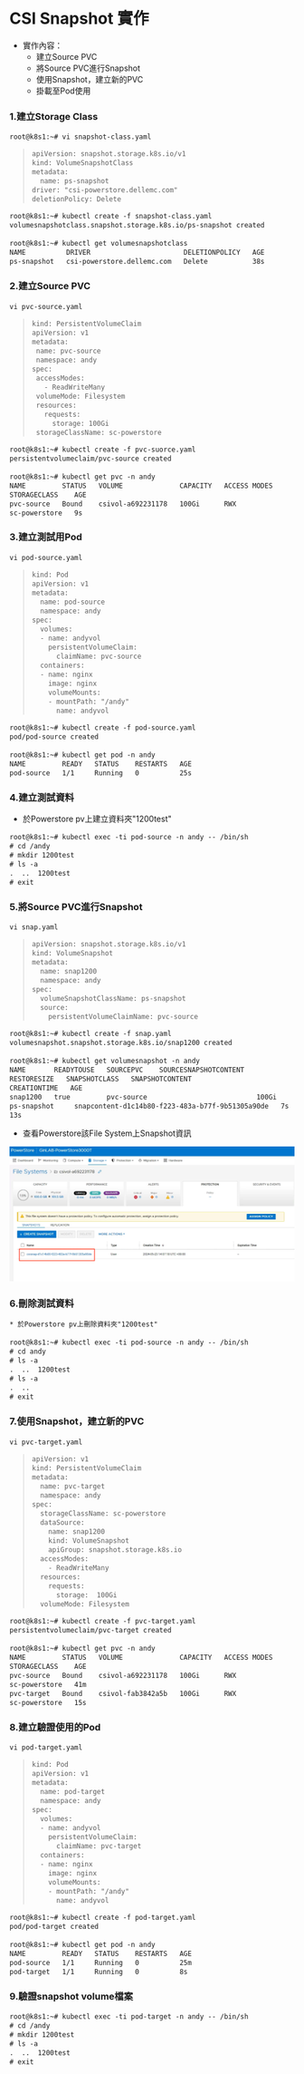 # CSI Snapshot 實作

* 實作內容：
  * 建立Source PVC
  * 將Source PVC進行Snapshot
  * 使用Snapshot，建立新的PVC
  * 掛載至Pod使用

### 1.建立Storage Class
```
root@k8s1:~# vi snapshot-class.yaml
```

> ```
> apiVersion: snapshot.storage.k8s.io/v1
> kind: VolumeSnapshotClass
> metadata:
>   name: ps-snapshot
> driver: "csi-powerstore.dellemc.com" 
> deletionPolicy: Delete
> ```

```
root@k8s1:~# kubectl create -f snapshot-class.yaml
volumesnapshotclass.snapshot.storage.k8s.io/ps-snapshot created

root@k8s1:~# kubectl get volumesnapshotclass
NAME          DRIVER                       DELETIONPOLICY   AGE
ps-snapshot   csi-powerstore.dellemc.com   Delete           38s
```

### 2.建立Source PVC
```
vi pvc-source.yaml
```
>```
>kind: PersistentVolumeClaim
>apiVersion: v1
>metadata:
>  name: pvc-source
>  namespace: andy
>spec:
>  accessModes:
>    - ReadWriteMany
>  volumeMode: Filesystem
>  resources:
>    requests:
>      storage: 100Gi
>  storageClassName: sc-powerstore
>```

```
root@k8s1:~# kubectl create -f pvc-suorce.yaml
persistentvolumeclaim/pvc-source created

root@k8s1:~# kubectl get pvc -n andy
NAME         STATUS   VOLUME              CAPACITY   ACCESS MODES   STORAGECLASS    AGE
pvc-source   Bound    csivol-a692231178   100Gi      RWX            sc-powerstore   9s
```

### 3.建立測試用Pod
```
vi pod-source.yaml
```

>```
> kind: Pod
> apiVersion: v1
> metadata:
>   name: pod-source
>   namespace: andy
> spec:
>   volumes:
>   - name: andyvol
>     persistentVolumeClaim:
>       claimName: pvc-source
>   containers:
>   - name: nginx
>     image: nginx
>     volumeMounts:
>     - mountPath: "/andy"
>       name: andyvol
>```

```
root@k8s1:~# kubectl create -f pod-source.yaml
pod/pod-source created

root@k8s1:~# kubectl get pod -n andy
NAME         READY   STATUS    RESTARTS   AGE
pod-source   1/1     Running   0          25s
```

### 4.建立測試資料

* 於Powerstore pv上建立資料夾"1200test"
```
root@k8s1:~# kubectl exec -ti pod-source -n andy -- /bin/sh
# cd /andy
# mkdir 1200test
# ls -a
.  ..  1200test
# exit
```

### 5.將Source PVC進行Snapshot
```
vi snap.yaml
```

>```
> apiVersion: snapshot.storage.k8s.io/v1 
> kind: VolumeSnapshot
> metadata:
>   name: snap1200
>   namespace: andy
> spec:
>   volumeSnapshotClassName: ps-snapshot
>   source:
>     persistentVolumeClaimName: pvc-source
>```

```
root@k8s1:~# kubectl create -f snap.yaml
volumesnapshot.snapshot.storage.k8s.io/snap1200 created

root@k8s1:~# kubectl get volumesnapshot -n andy
NAME       READYTOUSE   SOURCEPVC    SOURCESNAPSHOTCONTENT   RESTORESIZE   SNAPSHOTCLASS   SNAPSHOTCONTENT                                    CREATIONTIME   AGE
snap1200   true         pvc-source                           100Gi         ps-snapshot     snapcontent-d1c14b80-f223-483a-b77f-9b51305a90de   7s             13s
```

* 查看Powerstore該File System上Snapshot資訊
  
![](https://github.com/Andy0583/Dell-CSI-for-Powerstore/blob/main/image/009.png?raw=true)

### 6.刪除測試資料

```
* 於Powerstore pv上刪除資料夾"1200test"

root@k8s1:~# kubectl exec -ti pod-source -n andy -- /bin/sh
# cd andy
# ls -a
.  ..  1200test
# ls -a
.  ..
# exit
```

### 7.使用Snapshot，建立新的PVC
```
vi pvc-target.yaml
```

>```
> apiVersion: v1
> kind: PersistentVolumeClaim
> metadata:
>   name: pvc-target
>   namespace: andy
> spec:
>   storageClassName: sc-powerstore
>   dataSource:
>     name: snap1200
>     kind: VolumeSnapshot
>     apiGroup: snapshot.storage.k8s.io
>   accessModes:
>     - ReadWriteMany
>   resources:
>     requests:
>       storage:  100Gi
>   volumeMode: Filesystem
>```

```
root@k8s1:~# kubectl create -f pvc-target.yaml
persistentvolumeclaim/pvc-target created

root@k8s1:~# kubectl get pvc -n andy
NAME         STATUS   VOLUME              CAPACITY   ACCESS MODES   STORAGECLASS    AGE
pvc-source   Bound    csivol-a692231178   100Gi      RWX            sc-powerstore   41m
pvc-target   Bound    csivol-fab3842a5b   100Gi      RWX            sc-powerstore   15s
```

### 8.建立驗證使用的Pod
```
vi pod-target.yaml
```

>```
> kind: Pod
> apiVersion: v1
> metadata:
>   name: pod-target
>   namespace: andy
> spec:
>   volumes:
>   - name: andyvol
>     persistentVolumeClaim:
>       claimName: pvc-target
>   containers:
>   - name: nginx
>     image: nginx
>     volumeMounts:
>     - mountPath: "/andy"
>       name: andyvol
>```

```
root@k8s1:~# kubectl create -f pod-target.yaml
pod/pod-target created

root@k8s1:~# kubectl get pod -n andy
NAME         READY   STATUS    RESTARTS   AGE
pod-source   1/1     Running   0          25m
pod-target   1/1     Running   0          8s
```

### 9.驗證snapshot volume檔案

```
root@k8s1:~# kubectl exec -ti pod-target -n andy -- /bin/sh
# cd /andy
# mkdir 1200test
# ls -a
.  ..  1200test
# exit
```
